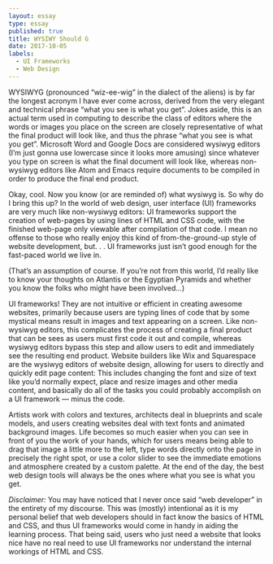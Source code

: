 ```yaml
---
layout: essay
type: essay
published: true
title: WYSIWY Should G
date: 2017-10-05
labels:
  - UI Frameworks
  - Web Design
---
```


WYSIWYG (pronounced “wiz-ee-wig” in the dialect of the aliens) is by far the longest acronym I have ever come across, derived from the very elegant and technical phrase “what you see is what you get”. Jokes aside, this is an actual term used in computing to describe the class of editors where the words or images you place on the screen are closely representative of what the final product will look like, and thus the phrase “what you see is what you get”. Microsoft Word and Google Docs are considered wysiwyg editors (I’m just gonna use lowercase since it looks more amusing) since whatever you type on screen is what the final document will look like, whereas non-wysiwyg editors like Atom and Emacs require documents to be compiled in order to produce the final end product.

Okay, cool. Now you know (or are reminded of) what wysiwyg is. So why do I bring this up? In the world of web design, user interface (UI) frameworks are very much like non-wysiwyg editors: UI frameworks support the creation of web-pages by using lines of HTML and CSS code, with the finished web-page only viewable after compilation of that code. I mean no offense to those who really enjoy this kind of from-the-ground-up style of website development, but. . . UI frameworks just isn’t good enough for the fast-paced world we live in.

(That’s an assumption of course. If you’re not from this world, I’d really like to know your thoughts on Atlantis or the Egyptian Pyramids and whether you know the folks who might have been involved...)

UI frameworks! They are not intuitive or efficient in creating awesome websites, primarily because users are typing lines of code that by some mystical means result in images and text appearing on a screen. Like non-wysiwyg editors, this complicates the process of creating a final product that can be sees as users must first code it out and compile, whereas wysiwyg editors bypass this step and allow users to edit and immediately see the resulting end product. Website builders like Wix and Squarespace are the wysiwyg editors of website design, allowing for users to directly and quickly edit page content: This includes changing the font and size of text like you’d normally expect, place and resize images and other media content, and basically do all of the tasks you could probably accomplish on a UI framework — minus the code.

Artists work with colors and textures, architects deal in blueprints and scale models, and users creating websites deal with text fonts and animated background images. Life becomes so much easier when you can see in front of you the work of your hands, which for users means being able to drag that image a little more to the left, type words directly onto the page in precisely the right spot, or use a color slider to see the immediate emotions and atmosphere created by a custom palette. At the end of the day, the best web design tools will always be the ones where what you see is what you get.


*Disclaimer:* You may have noticed that I never once said “web developer” in the entirety of my discourse. This was (mostly) intentional as it is my personal belief that web developers should in fact know the basics of HTML and CSS, and thus UI frameworks would come in handy in aiding the learning process. That being said, users who just need a website that looks nice have no real need to use UI frameworks nor understand the internal workings of HTML and CSS. <i class="square icon"></i>
